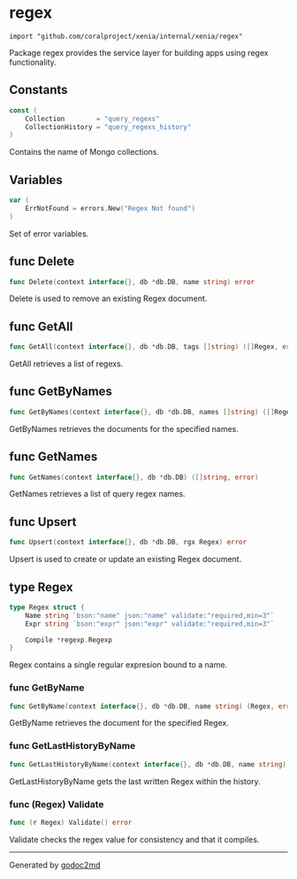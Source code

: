 
# regex
    import "github.com/coralproject/xenia/internal/xenia/regex"

Package regex provides the service layer for building apps using
regex functionality.




## Constants
``` go
const (
    Collection        = "query_regexs"
    CollectionHistory = "query_regexs_history"
)
```
Contains the name of Mongo collections.


## Variables
``` go
var (
    ErrNotFound = errors.New("Regex Not found")
)
```
Set of error variables.


## func Delete
``` go
func Delete(context interface{}, db *db.DB, name string) error
```
Delete is used to remove an existing Regex document.


## func GetAll
``` go
func GetAll(context interface{}, db *db.DB, tags []string) ([]Regex, error)
```
GetAll retrieves a list of regexs.


## func GetByNames
``` go
func GetByNames(context interface{}, db *db.DB, names []string) ([]Regex, error)
```
GetByNames retrieves the documents for the specified names.


## func GetNames
``` go
func GetNames(context interface{}, db *db.DB) ([]string, error)
```
GetNames retrieves a list of query regex names.


## func Upsert
``` go
func Upsert(context interface{}, db *db.DB, rgx Regex) error
```
Upsert is used to create or update an existing Regex document.



## type Regex
``` go
type Regex struct {
    Name string `bson:"name" json:"name" validate:"required,min=3"`
    Expr string `bson:"expr" json:"expr" validate:"required,min=3"`

    Compile *regexp.Regexp
}
```
Regex contains a single regular expresion bound to a name.









### func GetByName
``` go
func GetByName(context interface{}, db *db.DB, name string) (Regex, error)
```
GetByName retrieves the document for the specified Regex.


### func GetLastHistoryByName
``` go
func GetLastHistoryByName(context interface{}, db *db.DB, name string) (Regex, error)
```
GetLastHistoryByName gets the last written Regex within the history.




### func (Regex) Validate
``` go
func (r Regex) Validate() error
```
Validate checks the regex value for consistency and that it compiles.









- - -
Generated by [godoc2md](http://godoc.org/github.com/davecheney/godoc2md)